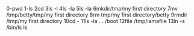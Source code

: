 0-pwd
1-ls
2cd
3ls -l
4ls -la
5ls -la
6mkdir/tmp/my first directory
7mv /tmp/betty/tmp/my first directory
8rm tmp/my first directory/betty
9rmdir /tmp/my first directory
10cd -
11ls -la . ../boot
12file /tmp/iamafile
13In -s /bin/ls ls 
